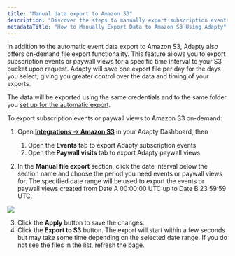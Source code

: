 ```yaml
---
title: "Manual data export to Amazon S3"
description: "Discover the steps to manually export subscription events and paywall views from Adapty to Amazon S3, giving you control over data export timing and intervals for detailed analysis."
metadataTitle: "How to Manually Export Data to Amazon S3 Using Adapty"
---
```


In addition to the automatic event data export to Amazon S3, Adapty also offers on-demand file export functionality. This feature allows you to export subscription events or paywall views for a specific time interval to your S3 bucket upon request. Adapty will save one export file per day for the days you select, giving you greater control over the data and timing of your exports. 

The data will be exported using the same credentials and to the same folder you [set up for the automatic export](set-up-amazon-s3#set-up-amazon-s3-integration-in-the-adapty-dashboard).

To export subscription events or paywall views to Amazon S3 on-demand:

1. Open [**Integrations** -> **Amazon S3**](https://app.adapty.io/integrations/s3) in your Adapty Dashboard, then

   1. Open the **Events** tab to export Adapty subscription events 
   2. Open the **Paywall visits** tab to export Adapty paywall views.
2. In the **Manual file export** section, click the date interval below the section name and choose the period you need events or paywall views for. The specified date range will be used to export the events or paywall views created from Date A 00:00:00 UTC up to Date B 23:59:59 UTC.


<div style={{ textAlign: 'center' }}>
  <img 
    src="https://files.readme.io/7c76736-s3_adapty_manual_export.png" 
    style={{ width: '700px', border: '1px solid grey' }}
  />
</div>





3. Click the **Apply** button to save the changes. 
4. Click the **Export to S3** button. The export will start within a few seconds but may take some time depending on the selected date range. If you do not see the files in the list, refresh the page.